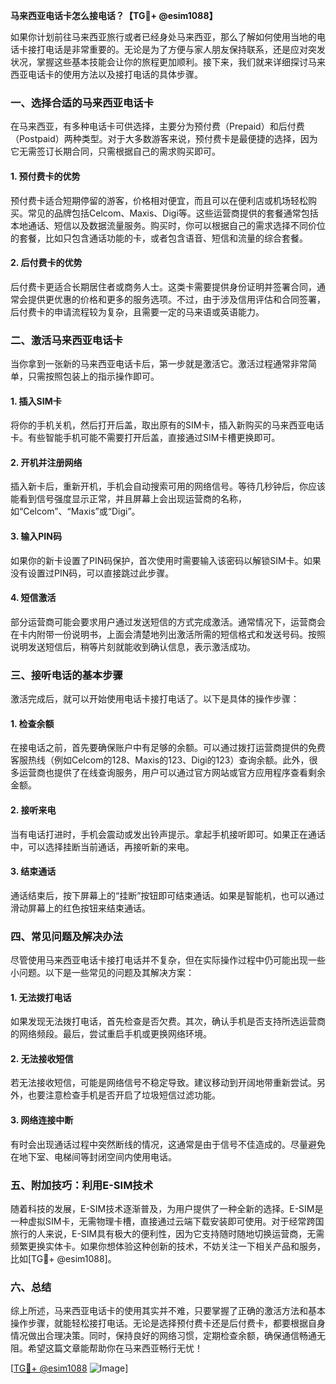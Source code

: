 **马来西亚电话卡怎么接电话？【TG💪+ @esim1088】**

如果你计划前往马来西亚旅行或者已经身处马来西亚，那么了解如何使用当地的电话卡接打电话是非常重要的。无论是为了方便与家人朋友保持联系，还是应对突发状况，掌握这些基本技能会让你的旅程更加顺利。接下来，我们就来详细探讨马来西亚电话卡的使用方法以及接打电话的具体步骤。

### 一、选择合适的马来西亚电话卡

在马来西亚，有多种电话卡可供选择，主要分为预付费（Prepaid）和后付费（Postpaid）两种类型。对于大多数游客来说，预付费卡是最便捷的选择，因为它无需签订长期合同，只需根据自己的需求购买即可。

#### 1. 预付费卡的优势
预付费卡适合短期停留的游客，价格相对便宜，而且可以在便利店或机场轻松购买。常见的品牌包括Celcom、Maxis、Digi等。这些运营商提供的套餐通常包括本地通话、短信以及数据流量服务。购买时，你可以根据自己的需求选择不同价位的套餐，比如只包含通话功能的卡，或者包含语音、短信和流量的综合套餐。

#### 2. 后付费卡的优势
后付费卡更适合长期居住者或商务人士。这类卡需要提供身份证明并签署合同，通常会提供更优惠的价格和更多的服务选项。不过，由于涉及信用评估和合同签署，后付费卡的申请流程较为复杂，且需要一定的马来语或英语能力。

### 二、激活马来西亚电话卡

当你拿到一张新的马来西亚电话卡后，第一步就是激活它。激活过程通常非常简单，只需按照包装上的指示操作即可。

#### 1. 插入SIM卡
将你的手机关机，然后打开后盖，取出原有的SIM卡，插入新购买的马来西亚电话卡。有些智能手机可能不需要打开后盖，直接通过SIM卡槽更换即可。

#### 2. 开机并注册网络
插入新卡后，重新开机，手机会自动搜索可用的网络信号。等待几秒钟后，你应该能看到信号强度显示正常，并且屏幕上会出现运营商的名称，如“Celcom”、“Maxis”或“Digi”。

#### 3. 输入PIN码
如果你的新卡设置了PIN码保护，首次使用时需要输入该密码以解锁SIM卡。如果没有设置过PIN码，可以直接跳过此步骤。

#### 4. 短信激活
部分运营商可能会要求用户通过发送短信的方式完成激活。通常情况下，运营商会在卡内附带一份说明书，上面会清楚地列出激活所需的短信格式和发送号码。按照说明发送短信后，稍等片刻就能收到确认信息，表示激活成功。

### 三、接听电话的基本步骤

激活完成后，就可以开始使用电话卡接打电话了。以下是具体的操作步骤：

#### 1. 检查余额
在接电话之前，首先要确保账户中有足够的余额。可以通过拨打运营商提供的免费客服热线（例如Celcom的128、Maxis的123、Digi的123）查询余额。此外，很多运营商也提供了在线查询服务，用户可以通过官方网站或官方应用程序查看剩余金额。

#### 2. 接听来电
当有电话打进时，手机会震动或发出铃声提示。拿起手机接听即可。如果正在通话中，可以选择挂断当前通话，再接听新的来电。

#### 3. 结束通话
通话结束后，按下屏幕上的“挂断”按钮即可结束通话。如果是智能机，也可以通过滑动屏幕上的红色按钮来结束通话。

### 四、常见问题及解决办法

尽管使用马来西亚电话卡接打电话并不复杂，但在实际操作过程中仍可能出现一些小问题。以下是一些常见的问题及其解决方案：

#### 1. 无法拨打电话
如果发现无法拨打电话，首先检查是否欠费。其次，确认手机是否支持所选运营商的网络频段。最后，尝试重启手机或更换网络环境。

#### 2. 无法接收短信
若无法接收短信，可能是网络信号不稳定导致。建议移动到开阔地带重新尝试。另外，也要注意检查手机是否开启了垃圾短信过滤功能。

#### 3. 网络连接中断
有时会出现通话过程中突然断线的情况，这通常是由于信号不佳造成的。尽量避免在地下室、电梯间等封闭空间内使用电话。

### 五、附加技巧：利用E-SIM技术

随着科技的发展，E-SIM技术逐渐普及，为用户提供了一种全新的选择。E-SIM是一种虚拟SIM卡，无需物理卡槽，直接通过云端下载安装即可使用。对于经常跨国旅行的人来说，E-SIM具有极大的便利性，因为它支持随时随地切换运营商，无需频繁更换实体卡。如果你想体验这种创新的技术，不妨关注一下相关产品和服务，比如[TG💪+ @esim1088]。

### 六、总结

综上所述，马来西亚电话卡的使用其实并不难，只要掌握了正确的激活方法和基本操作步骤，就能轻松接打电话。无论是选择预付费卡还是后付费卡，都要根据自身情况做出合理决策。同时，保持良好的网络习惯，定期检查余额，确保通信畅通无阻。希望这篇文章能帮助你在马来西亚畅行无忧！

[[TG💪+ @esim1088](https://t.me/s/esim1088) ![Image](https://i.postimg.cc/4NQfJmqS/Snipaste-2025-05-13-00-14-12.png)]